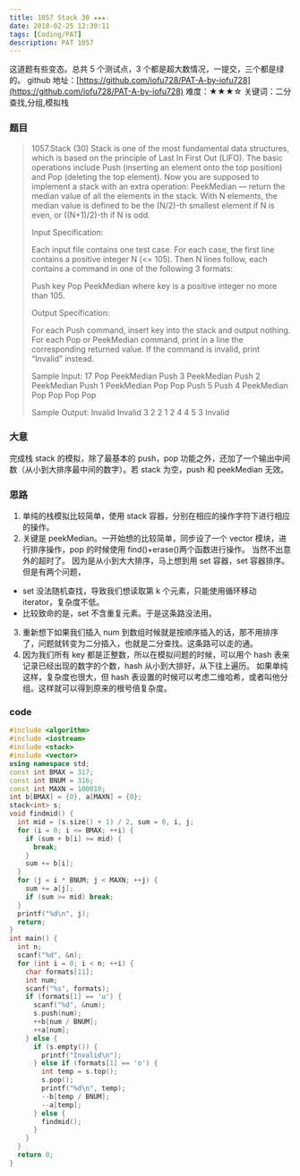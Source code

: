 ```yaml
---
title: 1057 Stack 30 ★★★☆
date: 2018-02-25 12:39:11
tags: [Coding/PAT]
description: PAT 1057
---
```


这道题有些变态。总共 5 个测试点，3 个都是超大数情况，一提交，三个都是绿的。
github 地址：[https://github.com/iofu728/PAT-A-by-iofu728](https://github.com/iofu728/PAT-A-by-iofu728)
难度：★★★☆
关键词：二分查找,分组,模拟栈

### 题目

> 1057.Stack (30)
> Stack is one of the most fundamental data structures, which is based on the principle of Last In First Out (LIFO). The basic operations include Push (inserting an element onto the top position) and Pop (deleting the top element). Now you are supposed to implement a stack with an extra operation: PeekMedian — return the median value of all the elements in the stack. With N elements, the median value is defined to be the (N/2)-th smallest element if N is even, or ((N+1)/2)-th if N is odd.
>
> Input Specification:
>
> Each input file contains one test case. For each case, the first line contains a positive integer N (<= 105). Then N lines follow, each contains a command in one of the following 3 formats:
>
> Push key
> Pop
> PeekMedian
> where key is a positive integer no more than 105.
>
> Output Specification:
>
> For each Push command, insert key into the stack and output nothing. For each Pop or PeekMedian command, print in a line the corresponding returned value. If the command is invalid, print “Invalid” instead.
>
> Sample Input:
> 17
> Pop
> PeekMedian
> Push 3
> PeekMedian
> Push 2
> PeekMedian
> Push 1
> PeekMedian
> Pop
> Pop
> Push 5
> Push 4
> PeekMedian
> Pop
> Pop
> Pop
> Pop
>
> Sample Output:
> Invalid
> Invalid
> 3
> 2
> 2
> 1
> 2
> 4
> 4
> 5
> 3
> Invalid

### 大意

完成栈 stack 的模拟，除了最基本的 push，pop 功能之外，还加了一个输出中间数（从小到大排序最中间的数字）。若 stack 为空，push 和 peekMedian 无效。

### 思路

1. 单纯的栈模拟比较简单，使用 stack 容器，分别在相应的操作字符下进行相应的操作。
2. 关键是 peekMedian。一开始想的比较简单，同步设了一个 vector 模块，进行排序操作，pop 的时候使用 find()+erase()两个函数进行操作。
   当然不出意外的超时了。
   因为是从小到大大排序，马上想到用 set 容器，set 容器排序。但是有两个问题，

- set 没法随机查找，导致我们想读取第 k 个元素，只能使用循环移动 iterator，复杂度不低。
- 比较致命的是，set 不含重复元素。于是这条路没法用。

3. 重新想下如果我们插入 num 到数组时候就是按顺序插入的话，那不用排序了，问题就转变为二分插入，也就是二分查找。这条路可以走的通。
4. 因为我们所有 key 都是正整数，所以在模拟问题的时候，可以用个 hash 表来记录已经出现的数字的个数，hash 从小到大排好，从下往上遍历。
   如果单纯这样，复杂度也很大，但 hash 表设置的时候可以考虑二维哈希，或者叫他分组。这样就可以得到原来的根号倍复杂度。

### code

```cpp
#include <algorithm>
#include <iostream>
#include <stack>
#include <vector>
using namespace std;
const int BMAX = 317;
const int BNUM = 316;
const int MAXN = 100010;
int b[BMAX] = {0}, a[MAXN] = {0};
stack<int> s;
void findmid() {
  int mid = (s.size() + 1) / 2, sum = 0, i, j;
  for (i = 0; i <= BMAX; ++i) {
    if (sum + b[i] >= mid) {
      break;
    }
    sum += b[i];
  }
  for (j = i * BNUM; j < MAXN; ++j) {
    sum += a[j];
    if (sum >= mid) break;
  }
  printf("%d\n", j);
  return;
}
int main() {
  int n;
  scanf("%d", &n);
  for (int i = 0; i < n; ++i) {
    char formats[11];
    int num;
    scanf("%s", formats);
    if (formats[1] == 'u') {
      scanf("%d", &num);
      s.push(num);
      ++b[num / BNUM];
      ++a[num];
    } else {
      if (s.empty()) {
        printf("Invalid\n");
      } else if (formats[1] == 'o') {
        int temp = s.top();
        s.pop();
        printf("%d\n", temp);
        --b[temp / BNUM];
        --a[temp];
      } else {
        findmid();
      }
    }
  }
  return 0;
}

```
